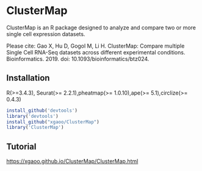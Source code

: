 # ClusterMap

ClusterMap is an R package designed to analyze and compare two or more single cell expression datasets. 

Please cite:
Gao X, Hu D, Gogol M, Li H. ClusterMap: Compare multiple Single Cell RNA-Seq datasets across different experimental conditions. Bioinformatics. 2019. doi: 10.1093/bioinformatics/btz024.

## Installation
R(>=3.4.3), Seurat(>= 2.2.1),pheatmap(>= 1.0.10),ape(>= 5.1),circlize(>= 0.4.3)
```r
install_github('devtools')  
library('devtools')  
install_github("xgaoo/ClusterMap")
library('ClusterMap')  
```

## Tutorial

https://xgaoo.github.io/ClusterMap/ClusterMap.html
